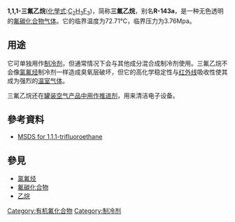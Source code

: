 **1,1,1-三氟乙烷**([化學式](https://zh.wikipedia.org/wiki/化學式 "wikilink"):[C](../Page/碳.md "wikilink")<sub>2</sub>[H](https://zh.wikipedia.org/wiki/氫 "wikilink")<sub>3</sub>[F](../Page/氟.md "wikilink")<sub>3</sub>)，简称**三氟乙烷**，别名**R-143a**，是一种无色透明的[氟碳化合物气体](https://zh.wikipedia.org/wiki/氟碳化合物 "wikilink")。它的临界温度为72.71°C，临界压力为3.76Mpa。

## 用途

它可单独用作[制冷剂](../Page/制冷剂.md "wikilink")，但通常情况下会与其他成分混合成制冷剂使用。三氟乙烷不会像[氯氟烃](../Page/氯氟烃.md "wikilink")制冷剂一样造成臭氧层破坏，但它的高化学稳定性与[红外线](../Page/红外线.md "wikilink")吸收性使其成为强烈的[温室气体](../Page/温室气体.md "wikilink")。

三氟乙烷还在[罐装空气产品中用作推进剂](https://zh.wikipedia.org/wiki/罐装空气 "wikilink")，用来清洁电子设备。

## 參考資料

  - [MSDS for 1,1,1-trifluoroethane](http://encyclopedia.airliquide.com/sds/en/118_AL_EN.pdf)

## 參見

  - [氯氟烃](../Page/氯氟烃.md "wikilink")
  - [氟碳化合物](https://zh.wikipedia.org/wiki/氟碳化合物 "wikilink")
  - [乙烷](../Page/乙烷.md "wikilink")

[Category:有机氟化合物](https://zh.wikipedia.org/wiki/Category:有机氟化合物 "wikilink") [Category:制冷剂](https://zh.wikipedia.org/wiki/Category:制冷剂 "wikilink")